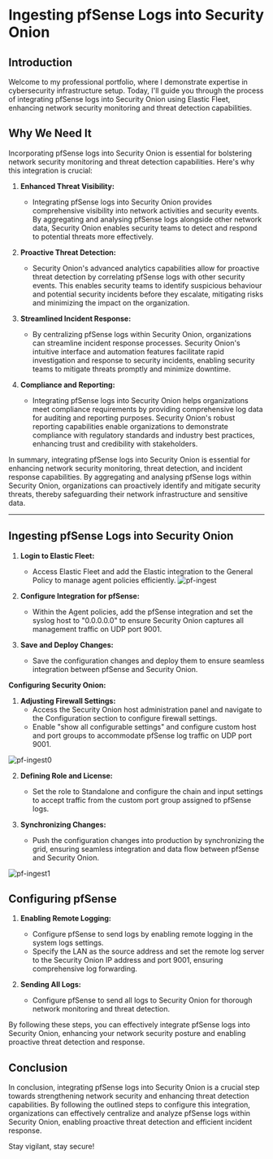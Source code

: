 # Ingesting pfSense Logs into Security Onion

## Introduction

Welcome to my professional portfolio, where I demonstrate expertise in cybersecurity infrastructure setup. Today, I'll guide you through the process of integrating pfSense logs into Security Onion using Elastic Fleet, enhancing network security monitoring and threat detection capabilities.

## Why We Need It

Incorporating pfSense logs into Security Onion is essential for bolstering network security monitoring and threat detection capabilities. Here's why this integration is crucial:

1. **Enhanced Threat Visibility:**
   - Integrating pfSense logs into Security Onion provides comprehensive visibility into network activities and security events. By aggregating and analysing pfSense logs alongside other network data, Security Onion enables security teams to detect and respond to potential threats more effectively.

2. **Proactive Threat Detection:**
   - Security Onion's advanced analytics capabilities allow for proactive threat detection by correlating pfSense logs with other security events. This enables security teams to identify suspicious behaviour and potential security incidents before they escalate, mitigating risks and minimizing the impact on the organization.

3. **Streamlined Incident Response:**
   - By centralizing pfSense logs within Security Onion, organizations can streamline incident response processes. Security Onion's intuitive interface and automation features facilitate rapid investigation and response to security incidents, enabling security teams to mitigate threats promptly and minimize downtime.

4. **Compliance and Reporting:**
   - Integrating pfSense logs into Security Onion helps organizations meet compliance requirements by providing comprehensive log data for auditing and reporting purposes. Security Onion's robust reporting capabilities enable organizations to demonstrate compliance with regulatory standards and industry best practices, enhancing trust and credibility with stakeholders.

In summary, integrating pfSense logs into Security Onion is essential for enhancing network security monitoring, threat detection, and incident response capabilities. By aggregating and analysing pfSense logs within Security Onion, organizations can proactively identify and mitigate security threats, thereby safeguarding their network infrastructure and sensitive data.

---

## Ingesting pfSense Logs into Security Onion

1. **Login to Elastic Fleet:**
   - Access Elastic Fleet and add the Elastic integration to the General Policy to manage agent policies efficiently.
![pf-ingest](https://github.com/rasheedjimoh/pfslog2soc/assets/157264080/cd06b30e-e3a9-4125-8dcc-3c2f2126a99a)



2. **Configure Integration for pfSense:**
   - Within the Agent policies, add the pfSense integration and set the syslog host to "0.0.0.0.0" to ensure Security Onion captures all management traffic on UDP port 9001.

3. **Save and Deploy Changes:**
   - Save the configuration changes and deploy them to ensure seamless integration between pfSense and Security Onion.

**Configuring Security Onion:**

1. **Adjusting Firewall Settings:**
   - Access the Security Onion host administration panel and navigate to the Configuration section to configure firewall settings.
   - Enable "show all configurable settings" and configure custom host and port groups to accommodate pfSense log traffic on UDP port 9001.

![pf-ingest0](https://github.com/rasheedjimoh/pfslog2soc/assets/157264080/44fef836-76cd-4425-a932-6d5392906544)


2. **Defining Role and License:**
   - Set the role to Standalone and configure the chain and input settings to accept traffic from the custom port group assigned to pfSense logs.

3. **Synchronizing Changes:**
   - Push the configuration changes into production by synchronizing the grid, ensuring seamless integration and data flow between pfSense and Security Onion.

![pf-ingest1](https://github.com/rasheedjimoh/pfslog2soc/assets/157264080/223062c9-a94b-4e14-ab1b-6cb608cc0f9b)

## Configuring pfSense

1. **Enabling Remote Logging:**
   - Configure pfSense to send logs by enabling remote logging in the system logs settings.
   - Specify the LAN as the source address and set the remote log server to the Security Onion IP address and port 9001, ensuring comprehensive log forwarding.

2. **Sending All Logs:**
   - Configure pfSense to send all logs to Security Onion for thorough network monitoring and threat detection.

By following these steps, you can effectively integrate pfSense logs into Security Onion, enhancing your network security posture and enabling proactive threat detection and response.



## Conclusion

In conclusion, integrating pfSense logs into Security Onion is a crucial step towards strengthening network security and enhancing threat detection capabilities. By following the outlined steps to configure this integration, organizations can effectively centralize and analyze pfSense logs within Security Onion, enabling proactive threat detection and efficient incident response.

Stay vigilant, stay secure!
